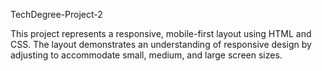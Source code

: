TechDegree-Project-2

This project represents a responsive, mobile-first layout using HTML and CSS. 
The layout demonstrates an understanding of responsive design by adjusting to accommodate small, medium, and large screen sizes.